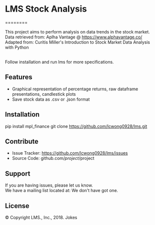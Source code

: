 # LMS Stock Analysis
========

This project aims to perform analysis on data trends in the stock market. <br />
Data retrieved from: Aplha Vantage @ https://www.alphavantage.co/ <br />
Adapted from: Curitis Miller's Introduction to Stock Market Data Analysis with Python <br /> <br />

Follow installation and run lms for more specifications.

Features
--------

- Graphical representation of percentage returns, raw dataframe presentations, candlestick plots
- Save stock data as .csv or .json format

Installation
------------

pip install mpl_finance
git clone https://github.com/lcwong0928/lms.git


Contribute
----------

- Issue Tracker: https://github.com/lcwong0928/lms/issues
- Source Code: github.com/$project/$project

Support
-------

If you are having issues, please let us know. <br />
We have a mailing list located at: We don't have got one.

License
-------
© Copyright LMS., Inc., 2018. Jokes
